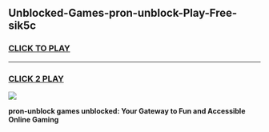 
## Unblocked-Games-pron-unblock-Play-Free-sik5c
<h3>
<a href="https://premium76.site?title=pron-unblock&ref=19M">CLICK TO PLAY</a></h3>
<hr>

<h3>
<a href="https://premium76.site?title=pron-unblock&ref=19M">CLICK 2 PLAY</a>
  
</h3>

<a href="https://premium76.site?title=pron-unblock&ref=19M"><img src="https://clearcache.store/games.png"></a>


**pron-unblock games unblocked: Your Gateway to Fun and Accessible Online Gaming**
